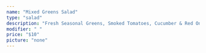 ```yaml
---
name: "Mixed Greens Salad"
type: "salad"
description: "Fresh Seasonal Greens, Smoked Tomatoes, Cucumber & Red Onion, with a Honey Porter Balsamic Vinaigrette"
modifier: " "
price: "$10"
picture: "none"
---
```

